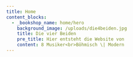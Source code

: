 ```yaml
---
title: Home
content_blocks:
  - _bookshop_name: home/hero
    background_image: /uploads/die4beiden.jpg
    title: Die vier Beiden
    pre_title: Hier entsteht die Website von
    content: 8 Musiker<br>Böhmisch \| Modern
---
```

